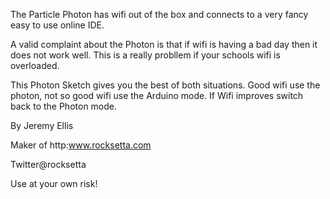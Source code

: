 The Particle Photon has wifi out of the box and connects to a very fancy easy to use online IDE.

A valid complaint about the Photon is that if wifi is having a bad day then it does not work well. This is a really probllem if your schools wifi is overloaded.

This Photon Sketch gives you the best of both situations. Good wifi use the photon, not so good wifi use the Arduino mode. If Wifi improves switch back to the Photon mode.

By Jeremy Ellis




Maker of http:www.rocksetta.com



Twitter@rocksetta


Use at your own risk!

